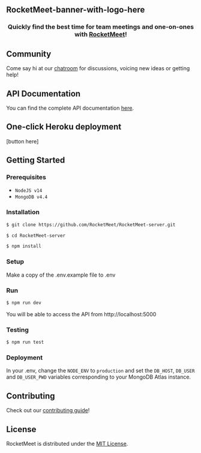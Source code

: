 ## RocketMeet-banner-with-logo-here
<h3 align="center">
  Quickly find the best time for team meetings and one-on-ones with <a href="https://rocketmeet.me/">RocketMeet</a>!
</h3>

## Community

Come say hi at our [chatroom](https://gitter.im/RocketMeet/community) for discussions, voicing new ideas or getting help!

## API Documentation

You can find the complete API documentation [here](#).

## One-click Heroku deployment

[button here]

## Getting Started

### Prerequisites
* `NodeJS v14`
* `MongoDB v4.4`

### Installation

```bash
$ git clone https://github.com/RocketMeet/RocketMeet-server.git

$ cd RocketMeet-server

$ npm install
```

### Setup

Make a copy of the .env.example file to .env

### Run

```bash
$ npm run dev
```

You will be able to access the API from http://localhost:5000

### Testing

```bash
$ npm run test
```

### Deployment

In your .env, change the `NODE_ENV` to `production` and set the `DB_HOST`, `DB_USER` and `DB_USER_PWD` variables corresponding to your MongoDB Atlas instance.

## Contributing

Check out our [contributing guide](https://github.com/RocketMeet/RocketMeet-server/blob/main/CONTRIBUTING.md)!


## License

RocketMeet is distributed under the [MIT License](https://github.com/RocketMeet/RocketMeet-server/blob/main/LICENSE).
